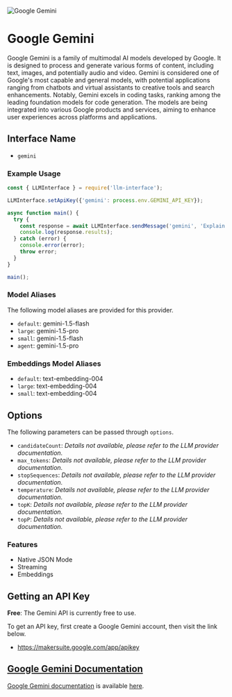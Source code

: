 ![Google Gemini](https://ai.google.dev/static/site-assets/images/share.png)

# Google Gemini

Google Gemini is a family of multimodal AI models developed by Google. It is designed to process and generate various forms of content, including text, images, and potentially audio and video. Gemini is considered one of Google's most capable and general models, with potential applications ranging from chatbots and virtual assistants to creative tools and search enhancements. Notably, Gemini excels in coding tasks, ranking among the leading foundation models for code generation. The models are being integrated into various Google products and services, aiming to enhance user experiences across platforms and applications.

## Interface Name

- `gemini`

### Example Usage

```javascript
const { LLMInterface } = require('llm-interface');

LLMInterface.setApiKey({'gemini': process.env.GEMINI_API_KEY});

async function main() {
  try {
    const response = await LLMInterface.sendMessage('gemini', 'Explain the importance of low latency LLMs.');
    console.log(response.results);
  } catch (error) {
    console.error(error);
    throw error;
  }
}

main();
```

### Model Aliases

The following model aliases are provided for this provider. 

- `default`: gemini-1.5-flash
- `large`: gemini-1.5-pro
- `small`: gemini-1.5-flash
- `agent`: gemini-1.5-pro

### Embeddings Model Aliases

- `default`: text-embedding-004
- `large`: text-embedding-004
- `small`: text-embedding-004


## Options

The following parameters can be passed through `options`.

- `candidateCount`: _Details not available, please refer to the LLM provider documentation._
- `max_tokens`: _Details not available, please refer to the LLM provider documentation._
- `stopSequences`: _Details not available, please refer to the LLM provider documentation._
- `temperature`: _Details not available, please refer to the LLM provider documentation._
- `topK`: _Details not available, please refer to the LLM provider documentation._
- `topP`: _Details not available, please refer to the LLM provider documentation._


### Features

- Native JSON Mode
- Streaming
- Embeddings


## Getting an API Key

**Free**: The Gemini API is currently free to use.

To get an API key, first create a Google Gemini account, then visit the link below.

- https://makersuite.google.com/app/apikey


## [Google Gemini Documentation](https://ai.google.dev/gemini-api/docs)

[Google Gemini documentation](https://ai.google.dev/gemini-api/docs) is available [here](https://ai.google.dev/gemini-api/docs).
